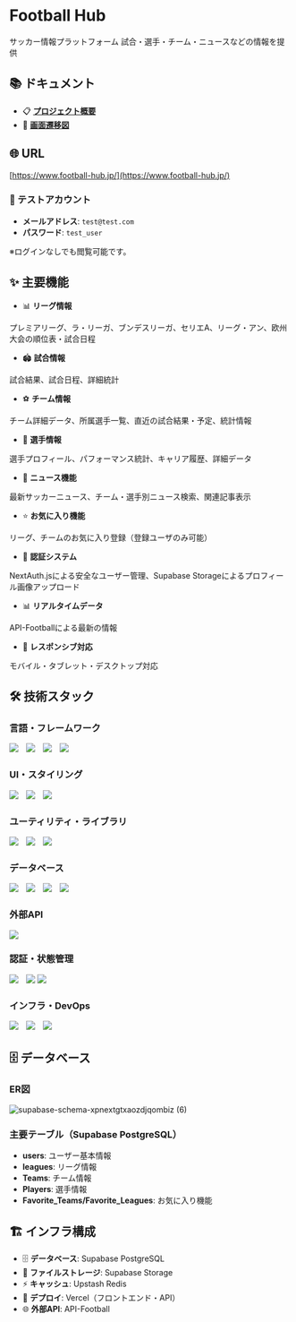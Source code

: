 # Football Hub

サッカー情報プラットフォーム
試合・選手・チーム・ニュースなどの情報を提供

## 📚 ドキュメント

- 📋 **[プロジェクト概要](docs/PROJECT_OVERVIEW.md)**
- 🔄 **[画面遷移図](docs/SCREEN_TRANSITION.md)**
</div>

## 🌐 URL

[https://www.football-hub.jp/](https://www.football-hub.jp/)

### 🔑 テストアカウント

- **メールアドレス**: `test@test.com`
- **パスワード**: `test_user`

※ログインなしでも閲覧可能です。

## ✨ 主要機能

- 📊 **リーグ情報**

プレミアリーグ、ラ・リーガ、ブンデスリーガ、セリエA、リーグ・アン、欧州大会の順位表・試合日程

- 🏟️ **試合情報**

試合結果、試合日程、詳細統計

- ⚽ **チーム情報**

チーム詳細データ、所属選手一覧、直近の試合結果・予定、統計情報

- 👤 **選手情報**

選手プロフィール、パフォーマンス統計、キャリア履歴、詳細データ

- 📰 **ニュース機能**

最新サッカーニュース、チーム・選手別ニュース検索、関連記事表示

- ⭐ **お気に入り機能**

リーグ、チームのお気に入り登録（登録ユーザのみ可能）

- 🔐 **認証システム**

NextAuth.jsによる安全なユーザー管理、Supabase Storageによるプロフィール画像アップロード

- 📊 **リアルタイムデータ**

API-Footballによる最新の情報

- 📱 **レスポンシブ対応**

モバイル・タブレット・デスクトップ対応

## 🛠 技術スタック

### 言語・フレームワーク

<img src="https://img.shields.io/badge/React-18.2.0-61DAFB?style=for-the-badge&logo=react">　<img src="https://img.shields.io/badge/Next.js-15.3.2-000000?style=for-the-badge&logo=next.js">　<img src="https://img.shields.io/badge/TypeScript-5.2.2-007ACC?style=for-the-badge&logo=typescript">　<img src="https://img.shields.io/badge/Node.js-20.17.30-339933?style=for-the-badge&logo=node.js">

### UI・スタイリング

<img src="https://img.shields.io/badge/Tailwind_CSS-4.1.3-06B6D4?style=for-the-badge&logo=tailwindcss">　<img src="https://img.shields.io/badge/Lucide_React-0.487.0-000000?style=for-the-badge&logo=lucide">　<img src="https://img.shields.io/badge/Recharts-2.15.2-8884D8?style=for-the-badge&logo=recharts">

### ユーティリティ・ライブラリ

<img src="https://img.shields.io/badge/date--fns-4.1.0-770C56?style=for-the-badge&logo=date-fns">　<img src="https://img.shields.io/badge/clsx-2.1.1-FF6B6B?style=for-the-badge">　<img src="https://img.shields.io/badge/zod-3.24.2-3E67B1?style=for-the-badge">

### データベース

<img src="https://img.shields.io/badge/Prisma-5.22.0-2D3748?style=for-the-badge&logo=prisma">　<img src="https://img.shields.io/badge/PostgreSQL-336791?style=for-the-badge&logo=postgresql">　<img src="https://img.shields.io/badge/Supabase-2.49.8-3ECF8E?style=for-the-badge&logo=supabase">　<img src="https://img.shields.io/badge/Supabase_Storage-Latest-3ECF8E?style=for-the-badge&logo=supabase">

### 外部API

<img src="https://img.shields.io/badge/API--Football-FF6B35?style=for-the-badge">

### 認証・状態管理

<img src="https://img.shields.io/badge/NextAuth.js-4.24.11-000000?style=for-the-badge&logo=next.js">　<img src="https://img.shields.io/badge/Zustand-5.0.3-000000?style=for-the-badge&logo=react"> <img src="https://img.shields.io/badge/Upstash_Redis-1.34.6-DC382D?style=for-the-badge&logo=redis">

### インフラ・DevOps

<img src="https://img.shields.io/badge/Vercel-000000?style=for-the-badge&logo=vercel">　<img src="https://img.shields.io/badge/Docker-2496ED?style=for-the-badge&logo=docker&logoColor=white">　<img src="https://img.shields.io/badge/Docker_Compose-2496ED?style=for-the-badge&logo=docker&logoColor=white">

## 🗄️ データベース

### ER図

![supabase-schema-xpnextgtxaozdjqombiz (6)](https://github.com/user-attachments/assets/5a84cbdd-8492-495d-8f62-2f336a6c9d4b)

### 主要テーブル（Supabase PostgreSQL）

- **users**: ユーザー基本情報
- **leagues**: リーグ情報
- **Teams**: チーム情報
- **Players**: 選手情報
- **Favorite_Teams/Favorite_Leagues**: お気に入り機能

## 🏗️ インフラ構成

- 🗄️ **データベース**: Supabase PostgreSQL
- 📁 **ファイルストレージ**: Supabase Storage
- ⚡ **キャッシュ**: Upstash Redis
- 🚀 **デプロイ**: Vercel（フロントエンド・API）
- 🌐 **外部API**: API-Football
